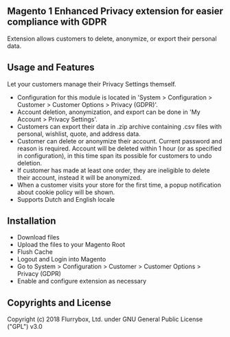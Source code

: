 Magento 1 Enhanced Privacy extension for easier compliance with GDPR
------------- 

Extension allows customers to delete, anonymize, or export their personal data.

Usage and Features
------------- 

Let your customers manage their Privacy Settings themself.
* Configuration for this module is located in 'System > Configuration > Customer > Customer Options > Privacy (GDPR)'.
* Account deletion, anonymization, and export can be done in 'My Account > Privacy Settings'.
* Customers can export their data in .zip archive containing .csv files with personal, wishlist, quote, and address data.
* Customer can delete or anonymize their account. Current password and reason is required. Account will be deleted within 1 hour (or as specified in configuration), in this time span its possible for customers to undo deletion.
* If customer has made at least one order, they are ineligible to delete their account, instead it will be anonymized.
* When a customer visits your store for the first time, a popup notification about cookie policy will be shown.
* Supports Dutch and English locale

Installation
------------- 

* Download files
* Upload the files to your Magento Root
* Flush Cache
* Logout and Login into Magento
* Go to System > Configuration > Customer > Customer Options > Privacy (GDPR)
* Enable and configure extension as necessary


Copyrights and License
-------------
Copyright (c) 2018 Flurrybox, Ltd. under GNU General Public License ("GPL") v3.0